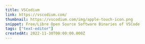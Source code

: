 ```yaml
---
title: VSCodium
link: https://vscodium.com/
thumbnail: https://vscodium.com/img/apple-touch-icon.png
snippet: Free/Libre Open Source Software Binaries of VSCode
tags: ["text-editor"]
createdAt: 2022-11-30T00:00:00.000Z
---
```

